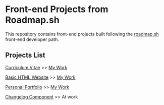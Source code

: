 # Front-end Projects from Roadmap.sh

This repository contains front-end projects built following the [roadmap.sh](https://roadmap.sh/) front-end developer path.

## Projects List
<p align="left">
  <a href='https://roadmap.sh/projects/single-page-cv'>Curriculum Vitae</a> >> <a href='/Curriculum Vitae/index.html'>My Work</a>
</p>
<p align="left">
  <a href='https://roadmap.sh/projects/basic-html-website'>Basic HTML Website</a> >> <a href='/HTML Website/index.html'>My Work</a>
</p>
<p align="left">
  <a href='https://roadmap.sh/projects/portfolio-website'>Personal Portfolio</a> >> <a href='/Personal Portfolio/index.html'>My Work</a>
</p>
<p align="left">
  <a href='https://roadmap.sh/projects/changelog-component'>Changelog Component</a> >> At work</a>
</p>
